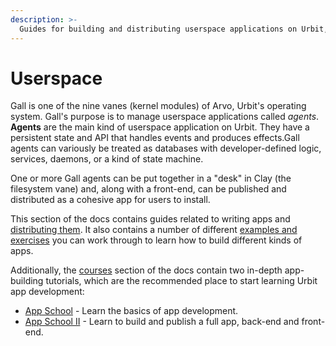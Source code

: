 ```yaml
---
description: >-
  Guides for building and distributing userspace applications on Urbit, including examples, exercises, and tutorials for app development.
---
```


# Userspace

Gall is one of the nine vanes (kernel modules) of Arvo, Urbit's operating system. Gall's purpose is to manage userspace applications called _agents_. **Agents** are the main kind of userspace application on Urbit. They have a persistent state and API that handles events and produces effects.Gall agents can variously be treated as databases with developer-defined logic, services, daemons, or a kind of state machine.

One or more Gall agents can be put together in a "desk" in Clay (the filesystem vane) and, along with a front-end, can be published and distributed as a cohesive app for users to install.

This section of the docs contains guides related to writing apps and [distributing them](dist/software-distribution.md). It also contains a number of different [examples and exercises](examples/) you can work through to learn how to build different kinds of apps.

Additionally, the [courses](../../build-on-urbit/contents.md) section of the docs contain two in-depth app-building tutorials, which are the recommended place to start learning Urbit app development:

* [App School](../app-school/) - Learn the basics of app development.
* [App School II](../app-school-full-stack/) - Learn to build and publish a full app, back-end and front-end.
